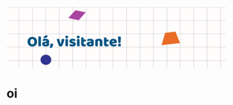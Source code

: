 <html>

<head>
  <link href="https://fonts.googleapis.com/css2?family=Baloo+2:wght@500;600;700;800&display=swap" rel="stylesheet">
</head>

<body>
    <img src="../assets/header.png">
    <h1 style="font-family: Baloo 2, cursive"> oi </h1>
</body>

</html>
